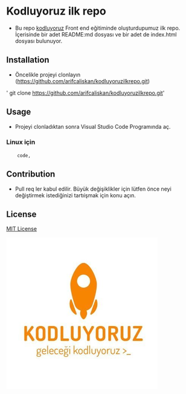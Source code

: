 # Kodluyoruz ilk repo 

* Bu repo [kodluyoruz](https://kodluyoruz.org) Front end eğitiminde oluşturdupumuz ilk repo. İçerisinde bir adet README:md dosyası ve bir adet de index.html dosyası bulunuyor. 

## Installation 
* Öncelikle projeyi clonlayın (https://github.com/arifcaliskan/kodluyoruzilkrepo.git)

' git clone https://github.com/arifcaliskan/kodluyoruzilkrepo.git'

## Usage

* Projeyi clonladıktan sonra Visual Studio Code Programında aç.

### Linux için 
```cd kodluyoruzilkrepo 
    code, 
``` 

## Contribution 

* Pull req ler kabul edilir. Büyük değişiklikler için lütfen önce neyi değiştirmek istediğinizi tartıişmak için konu açın. 

## License

[MIT License](https://github.com/arifcaliskan/kodluyoruzilkrepo/blob/main/LICENSE)

![Kodluyoruz Resmi](https://raw.githubusercontent.com/Kodluyoruz/taskforce/git/git/markdown-nedir-nasil-kullaniriz-/figures/kodluyoruz_logo.jpg)
